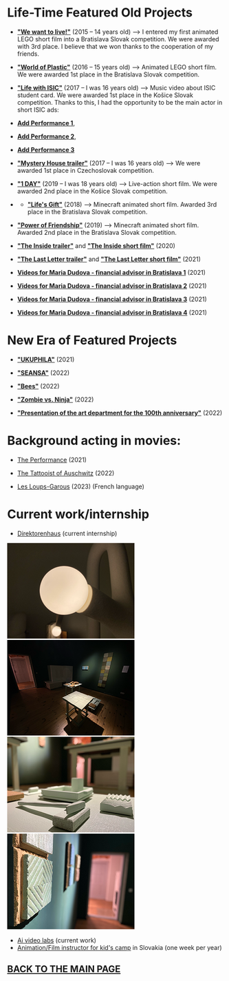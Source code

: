 # Life-Time Featured Old Projects

- [**"We want to live!"**](https://www.youtube.com/watch?v=3V1NKcxF2OI) (2015 – 14 years old) –> I entered my first animated LEGO short film into a Bratislava Slovak competition. We were awarded with 3rd place. I believe that we won thanks to the cooperation of my friends.
  
- [**"World of Plastic"**](https://www.youtube.com/watch?v=VX3JhoW89X4) (2016 – 15 years old) –> Animated LEGO short film. We were awarded 1st place in the Bratislava Slovak competition.

- [**"Life with ISIC"**](https://www.youtube.com/watch?v=07TXVp8rjss&t=9s) (2017 – I was 16 years old) –> Music video about ISIC student card. We were awarded 1st place in the Košice Slovak competition. Thanks to this, I had the opportunity to be the main actor in short ISIC ads:
- [**Add Performance 1**](https://www.youtube.com/watch?v=N6iNbw7amuk),
- [**Add Performance 2**](https://www.youtube.com/watch?v=PuG0568k_2E),
- [**Add Performance 3**](https://www.youtube.com/watch?v=VnI_E2yEMJE)

- [**"Mystery House trailer"**](https://www.youtube.com/watch?v=FhtPwFmSkp4) (2017 – I was 16 years old) –> We were awarded 1st place in Czechoslovak competition.
  
- [**"1 DAY"**](https://www.youtube.com/watch?v=v6IRnz5T7lA) (2019 – I was 18 years old) –> Live-action short film. We were awarded 2nd place in the Košice Slovak competition.

- - [**"Life's Gift"**](https://www.youtube.com/watch?v=WEEqA0LmaMo) (2018) –> Minecraft animated short film. Awarded 3rd place in the Bratislava Slovak competition.

- [**"Power of Friendship"**](https://www.youtube.com/watch?v=0tEriU-heds) (2019) –> Minecraft animated short film. Awarded 2nd place in the Bratislava Slovak competition.

- [**"The Inside trailer"**](https://www.youtube.com/watch?v=C6EL4HapASA) and [**"The Inside short film"**](https://filmfreeway.com/projects/1883986) (2020)

- [**"The Last Letter trailer"**](https://www.youtube.com/watch?v=Np_MfliZ2Rw) and [**"The Last Letter short film"**](https://filmfreeway.com/projects/2082837) (2021)

- [**Videos for Maria Dudova - financial advisor in Bratislava 1**](https://www.youtube.com/watch?v=1KBxY22GWok) (2021)

- [**Videos for Maria Dudova - financial advisor in Bratislava 2**](https://www.youtube.com/watch?v=uS6Ppwye3s4) (2021)

- [**Videos for Maria Dudova - financial advisor in Bratislava 3**](https://www.youtube.com/watch?v=UsmibpPA0Bg) (2021)

- [**Videos for Maria Dudova - financial advisor in Bratislava 4**](https://www.youtube.com/watch?v=gryimh1fu9o) (2021)

# New Era of Featured Projects

- [**"UKUPHILA"**](https://filmfreeway.com/projects/2382005) (2021)

- [**"SEANSA"**](https://www.youtube.com/watch?v=rrN2c0EgOkI) (2022)

- [**"Bees"**](https://www.youtube.com/watch?v=8TpoLYfG1NM) (2022)

- [**"Zombie vs. Ninja"**](https://filmfreeway.com/projects/2504641) (2022)

- [**"Presentation of the art department for the 100th anniversary"**](https://filmfreeway.com/projects/2606470) (2022)

# Background acting in movies:

- [The Performance](https://www.imdb.com/title/tt15300212/) (2021)

- [The Tattooist of Auschwitz](https://www.imdb.com/title/tt9022422/) (2022)

- [Les Loups-Garous](https://www.praguereporter.com/home/2023/7/6/netflix-adaptation-of-werewolf-party-game-starring-jean-reno-now-filming-in-prague/) (2023) (French language)

# Current work/internship

- [Direktorenhaus](https://www.direktorenhaus.com) (current internship)

![text_description](Direktorenhaus/D_1.png) ![Photo](Direktorenhaus/D_2.png) ![Photo](Direktorenhaus/D_3.png) ![Photo](Direktorenhaus/D_4.png)

- [Ai video labs](https://cz.linkedin.com/in/jakub-landa) (current work)
- [Animation/Film instructor for kid's camp](https://www.lks.sk/podujatia/2021_filmarik_animarik) in Slovakia (one week per year)

## [BACK TO THE MAIN PAGE](https://github.com/BenjaminHaverla/First-impression-presentation.git)
